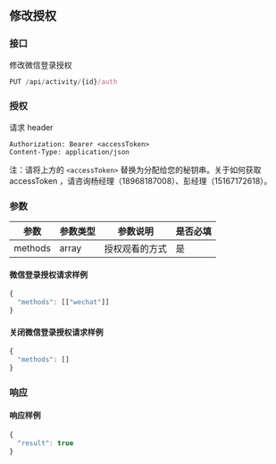 ## 修改授权

### 接口

修改微信登录授权

```js
PUT /api/activity/{id}/auth
```

### 授权

请求 header

```
Authorization: Bearer <accessToken>
Content-Type: application/json
```

注：请将上方的 `<accessToken>` 替换为分配给您的秘钥串。关于如何获取 accessToken ，请咨询杨经理（18968187008）、彭经理（15167172618）。

### 参数

| 参数 | 参数类型 | 参数说明 | 是否必填 |
| --- | --- | --- | --- |
| methods | array | 授权观看的方式 | 是 |

#### 微信登录授权请求样例

```js
{
  "methods": [["wechat"]]
}
```

#### 关闭微信登录授权请求样例

```js
{
  "methods": []
}
```

### 响应

#### 响应样例

```js
{
  "result": true
}
```




